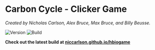 # Carbon Cycle - Clicker Game

*Created by Nicholas Carlson, Alex Bruce, Max Bruce, and Billy Beusse.*

![Version](https://img.shields.io/badge/Version-0.1.2-green.svg "Version")  ![Build](https://img.shields.io/badge/Build-Passing-green.svg
"Build")



**Check out the latest build at [niccarlson.github.io/hbiogame](niccarlson.github.io/hbiogame)**
